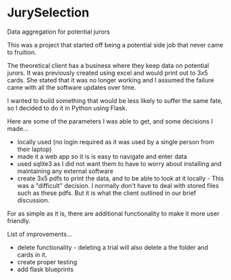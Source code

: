 # JurySelection
Data aggregation for potential jurors

This was a project that started off being a potential side job that never came to fruition. 

The theoretical client has a business where they keep data on potential jurors. It was previously created using excel and would print out to 3x5 cards. She stated that it was no longer working and I assumed the failure came with all the software updates over time.

I wanted to build something that would be less likely to suffer the same fate, so I decided to do it in Python using Flask.

Here are some of the parameters I was able to get, and some decisions I made...
  * locally used (no login required as it was used by a single person from their laptop)
  * made it a web app so it is is easy to navigate and enter data
  * used sqlite3 as I did not want them to have to worry about installing and maintaining any external software
  * create 3x5 pdfs to print the data, and to be able to look at it locally - This was a "difficult" decision. I normally don't have to deal with stored files such as these pdfs. But it is what the client outlined in our brief discussion. 

For as simple as it is, there are additional functionality to make it more user friendly.

List of improvements...
   * delete functionality - deleting a trial will also delete a the folder and cards in it.
   * create proper testing
   * add flask blueprints
